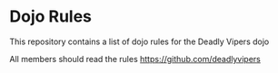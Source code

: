 Dojo Rules
==========
 
This repository contains a list of dojo rules for the Deadly Vipers dojo

All members should read the rules
https://github.com/deadlyvipers
